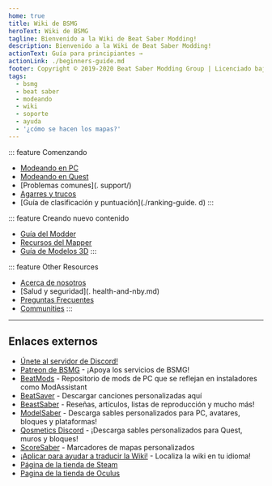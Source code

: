 ```yaml
---
home: true
title: Wiki de BSMG
heroText: Wiki de BSMG
tagline: Bienvenido a la Wiki de Beat Saber Modding!
description: Bienvenido a la Wiki de Beat Saber Modding!
actionText: Guía para principiantes →
actionLink: ./beginners-guide.md
footer: Copyright © 2019-2020 Beat Saber Modding Group | Licenciado bajo CC BY-NC-SA 4.0
tags:
  - bsmg
  - beat saber
  - modeando
  - wiki
  - soporte
  - ayuda
  - '¿cómo se hacen los mapas?'
---
```


<div class='features'>

::: feature Comenzando
* [Modeando en PC](./pc-modding.md)
* [Modeando en Quest](./quest-modding.md)
* [Problemas comunes](. support/)
* [Agarres y trucos](./grips-and-tricks.md)
* [Guía de clasificación y puntuación](./ranking-guide. d)
:::

::: feature Creando nuevo contenido
* [Guía del Modder](/modding/)
* [Recursos del Mapper](/mapping/)
* [Guía de Modelos 3D](/models/)
:::

::: feature Other Resources
* [Acerca de nosotros](/about/)
* [Salud y seguridad](. health-and-nby.md)
* [Preguntas Frecuentes](/faq/)
* [Communities](/communities/)
:::

</div>

<hr />

## Enlaces externos
* [Únete al servidor de Discord!](https://discord.gg/beatsabermods)
* [Patreon de BSMG](https://www.patreon.com/beatsabermods) - ¡Apoya los servicios de BSMG!
* [BeatMods](https://beatmods.com) - Repositorio de mods de PC que se reflejan en instaladores como ModAssistant
* [BeatSaver](https://beatsaver.com/) - Descargar canciones personalizadas aquí
* [BeastSaber](https://bsaber.com/) - Reseñas, artículos, listas de reproducción y mucho más!
* [ModelSaber](https://modelsaber.com/) - Descarga sables personalizados para PC, avatares, bloques y plataformas!
* [Qosmetics Discord](https://discord.gg/qosmetics) - ¡Descarga sables personalizados para Quest, muros y bloques!
* [ScoreSaber](https://scoresaber.com/) - Marcadores de mapas personalizados
* [¡Aplicar para ayudar a traducir la Wiki!](https://forms.gle/e3BqA3poMjESARe76) - Localiza la wiki en tu idioma!
* [Página de la tienda de Steam](https://store.steampowered.com/app/620980/Beat_Saber/)
* [Pagina de la tienda de Oculus](https://www.oculus.com/experiences/rift/1304877726278670/)
